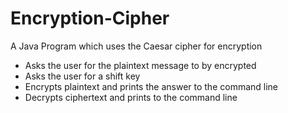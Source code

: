 # Encryption-Cipher
A Java Program which uses the Caesar cipher for encryption

 * Asks the user for the plaintext message to by encrypted
 * Asks the user for a shift key 
 * Encrypts plaintext and prints the answer to the command line
 * Decrypts ciphertext and prints to the command line

